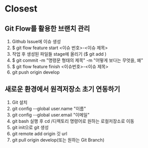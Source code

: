 # Closest
## Git Flow를 활용한 브랜치 관리

1. Github Issue에 이슈 생성
2. $ git flow feature start <이슈 번호>-<이슈 제목>
3. 작업 후 생성된 파일들 stage에 올리기 ($ git add )
4. $ git commit -m "명령문 형태의 제목" -m "어떻게 보다는 무엇을, 왜"
5. $ git flow feature finish <이슈번호>-<이슈 제목>
6. git push origin develop

## 새로운 환경에서 원격저장소 초기 연동하기
1. Git 설치
2. git config --global user.name "이름"
3. git config --global user.email "이메일"
4.  git bash 실행 후 cd /디렉토리 명령어로 원하는 로컬저장소로 이동
5.  git init으로 git 생성
6.  git remote add origin 깃 url
7.  git pull origin develop(또는 원하는 Git Branch) 
